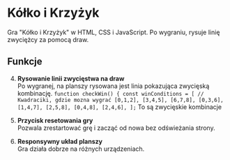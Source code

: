 # Kółko i Krzyżyk

Gra "Kółko i Krzyżyk" w HTML, CSS i JavaScript. Po wygraniu, rysuje linię zwyciężcy za pomocą draw.

## Funkcje

4. **Rysowanie linii zwycięstwa na draw**  
   Po wygranej, na planszy rysowana jest linia pokazująca zwycięską kombinację.
   `function checkWin() {
    const winConditions = [
        // Kwadraciki, gdzie mozna wygrać
        [0,1,2],
        [3,4,5],
        [6,7,8],
        [0,3,6],
        [1,4,7],
        [2,5,8],
        [0,4,8],
        [2,4,6],
    ];`
   To są zwycięskie kombinacje
   
7. **Przycisk resetowania gry**  
   Pozwala zrestartować grę i zacząć od nowa bez odświeżania strony.

8. **Responsywny układ planszy**  
   Gra działa dobrze na różnych urządzeniach.

